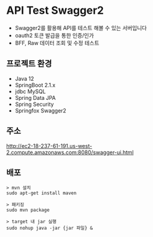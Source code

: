 # API Test Swagger2

* Swagger2를 활용해 API를 테스트 해볼 수 있는 서버입니다
* oauth2 토큰 발급을 통한 인증/인가
* BFF, Raw 데이터 조회 및 수정 테스트

## 프로젝트 환경

- Java 12
- SpringBoot 2.1.x
- jdbc MySQL
- Spring Data JPA
- Spring Security
- Springfox Swagger2

## 주소
<http://ec2-18-237-61-191.us-west-2.compute.amazonaws.com:8080/swagger-ui.html>

## 배포

```
> mvn 설치
sudo apt-get install maven

> 패키징
sudo mvn package

> target 내 jar 실행
sudo nohup java -jar {jar 파일} &
```
